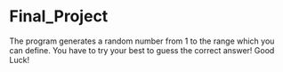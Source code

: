 # Final_Project
The program generates a random number from 1 to the range which you can define. You have to try your best to guess the correct answer! Good Luck!
